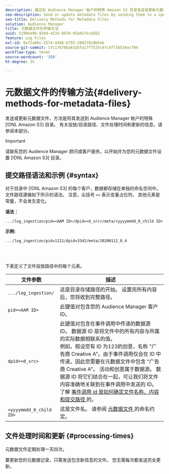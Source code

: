 ```yaml
---
description: 通过向 Audience Manager 帐户的特殊 Amazon S3 目录发送或更新元数据文件。 有关投放/目录路径、文件处理时间和更新的信息，请参阅本部分。
seo-description: Send or update metadata files by sending them to a special Amazon S3 directory for your Audience Manager account. Refer to this section for information about delivery/directory paths, file processing times, and updates.
seo-title: Delivery Methods for Metadata Files
solution: Audience Manager
title: 元数据文件的传输方法
uuid: 5199ee9b-920d-423d-8070-05a017ecd562
feature: Log Files
exl-id: 6ef2a80c-2574-4446-b755-28027818b5eb
source-git-commit: 1fc17678ba632bfa17f7525c4fc4ff3b534acf94
workflow-type: tm+mt
source-wordcount: '350'
ht-degree: 3%

---
```


# 元数据文件的传输方法{#delivery-methods-for-metadata-files}

发送或更新元数据文件，方法是将其发送到 Audience Manager 帐户的特殊 [!DNL Amazon S3] 目录。 有关投放/目录路径、文件处理时间和更新的信息，请参阅本部分。

>[!IMPORTANT]
>
> 请联系您的 Audience Manager 顾问或客户服务，以开始并为您的元数据文件设置 [!DNL Amazon S3] 目录。

## 提交路径语法和示例 {#syntax}

对于目录中 [!DNL Amazon S3] 的每个客户，数据都存储在单独的命名空间中。 文件路径遵循如下所示的语法。 注意，尖括号 `<>` 表示变量占位符。 其他元素是常量，不会发生变化。

**语法：**

```
.../log_ingestion/pid=<AAM ID>/dpid=<d_src>/meta/<yyyymmdd_0_child ID>
```

**示例:**

```
.../log_ingestion/pid=1121/dpid=3342/meta/20200112_0_4
```

<br> 

下表定义了文件投放路径中的每个元素。


| 文件参数 | 描述 |
|---------|----------|
| `.../log_ingestion/` | 这是目录存储路径的开始。 设置完所有内容后，您将收到完整路径。 |
| `pid=<AAM ID>` | 此键值对包含您的 Audience Manager 客户 ID。 |
| `dpid=<d_src>` | 此键值对包含在事件调用中传递的数据源 ID。 数据源 ID 是将文件中的所有内容与所属的实际数据相联系的值。 </br> 例如，假设您有 ID 为123的创意，名称 &quot;广告商 Creative A&quot;。由于事件调用仅会在 ID 中传递，因此您需要在元数据文件中包含 &quot;广告商 Creative A&quot;。 活动和创意属于数据源。 数据源 ID 将它们结合在一起，可让我们将文件内容准确地关联到在事件调用中发送的 ID。 了解 [ 事件调用 id 是如何确定文件名称、内容和提交路径 ](/help/using/reporting/audience-optimization-reports/metadata-files-intro/metadata-file-overview.md#how-ids-shape-file-names) 的。 |
| `<yyyymmdd_0_child ID>` | 这是文件名。 请参阅 [ 元数据文件 ](/help/using/reporting/audience-optimization-reports/metadata-files-intro/metadata-file-names.md) 的命名约定。 |

## 文件处理时间和更新 {#processing-times}

元数据文件定期处理一天四次。

要更新您的元数据记录，只需发送包含新信息的文件。 您无需每次都发送完全更新。
